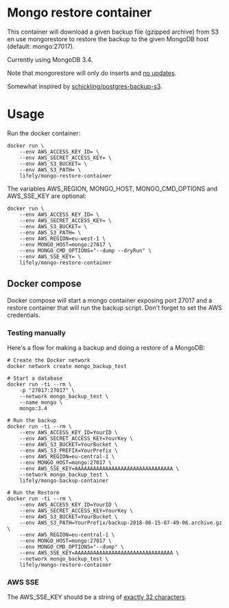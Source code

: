 # Mongo restore container
This container will download a given backup file (gzipped archive) from S3 en use mongorestore to restore the backup to the given MongoDB host (default: mongo:27017).

Currently using MongoDB 3.4.

Note that mongorestore will only do inserts and [no updates](https://docs.mongodb.com/manual/reference/program/mongorestore/#behavior).

Somewhat inspired by [schickling/postgres-backup-s3](https://hub.docker.com/r/schickling/postgres-backup-s3/).

# Usage
Run the docker container:

    docker run \
        --env AWS_ACCESS_KEY_ID= \
        --env AWS_SECRET_ACCESS_KEY= \
        --env AWS_S3_BUCKET= \
        --env AWS_S3_PATH= \
        lifely/mongo-restore-container

The variables AWS_REGION, MONGO_HOST, MONGO_CMD_OPTIONS and AWS_SSE_KEY are optional:

    docker run \
        --env AWS_ACCESS_KEY_ID= \
        --env AWS_SECRET_ACCESS_KEY= \
        --env AWS_S3_BUCKET= \
        --env AWS_S3_PATH= \
        --env AWS_REGION=eu-west-1 \
        --env MONGO_HOST=mongo:27017 \
        --env MONGO_CMD_OPTIONS="--dump --dryRun" \
        --env AWS_SSE_KEY= \
        lifely/mongo-restore-container

## Docker compose
Docker compose will start a mongo container exposing port 27017 and a restore container that will run the backup script. Don't forget to set the AWS credentials.

### Testing manually
Here's a flow for making a backup and doing a restore of a MongoDB:

    # Create the Docker network
    docker network create mongo_backup_test

    # Start a database
    docker run -ti --rm \
        -p "27017:27017" \
        --network mongo_backup_test \
        --name mongo \
        mongo:3.4

    # Run the backup
    docker run -ti --rm \
        --env AWS_ACCESS_KEY_ID=YourID \
        --env AWS_SECRET_ACCESS_KEY=YourKey \
        --env AWS_S3_BUCKET=YourBucket \
        --env AWS_S3_PREFIX=YourPrefix \
        --env AWS_REGION=eu-central-1 \
        --env MONGO_HOST=mongo:27017 \
        --env AWS_SSE_KEY=AAAAAAAAAAAAAAAAAAAAAAAAAAAAAAAA \
        --network mongo_backup_test \
        lifely/mongo-backup-container

    # Run the Restore
    docker run -ti --rm \
        --env AWS_ACCESS_KEY_ID=YourID \
        --env AWS_SECRET_ACCESS_KEY=YourKey \
        --env AWS_S3_BUCKET=YourBucket \
        --env AWS_S3_PATH=YourPrefix/backup-2018-06-15-07-49-06.archive.gz \
        --env AWS_REGION=eu-central-1 \
        --env MONGO_HOST=mongo:27017 \
        --env MONGO_CMD_OPTIONS="--dump" \
        --env AWS_SSE_KEY=AAAAAAAAAAAAAAAAAAAAAAAAAAAAAAAA \
        --network mongo_backup_test \
        lifely/mongo-restore-container


### AWS SSE
The AWS_SSE_KEY should be a string of [exactly 32 characters](https://stackoverflow.com/a/35905265).
